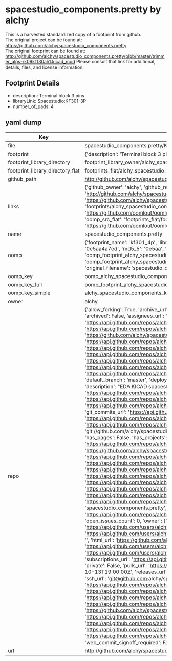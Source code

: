 # spacestudio_components.pretty by alchy  
This is a harvested standardized copy of a footprint from github.  
The original project can be found at:  
https://github.com/alchy/spacestudio_components.pretty  
The original footprint can be found at:
http://github.com/alchy/spacestudio_components.pretty/blob/master/trimmer_alps-rk09k1130ah1.kicad_mod
Please consult that link for additional, details, files, and license information.  
## Footprint Details
* description: Terminal block 3 pins  
* libraryLink: Spacestudio:KF301-3P  
* number_of_pads: 4  
## yaml dump  
| Key | Value |  
| --- | --- |  
| file | spacestudio_components.pretty/KF301-4P.kicad_mod |  
| footprint | {'description': 'Terminal block 3 pins', 'libraryLink': 'Spacestudio:KF301-3P', 'number_of_pads': 4} |  
| footprint_library_directory | footprint_library_owner/alchy_spacestudio_components.pretty |  
| footprint_library_directory_flat | footprints_flat/alchy_spacestudio_components_kf301_4p/working |  
| github_path | http://github.com/alchy/spacestudio_components.pretty/blob/master/KF301-4P.kicad_mod |  
| links | {'github_owner': 'alchy', 'github_repo_name': 'spacestudio_components.pretty', 'github_src': 'http://github.com/alchy/spacestudio_components.pretty/blob/master/trimmer_alps-rk09k1130ah1.kicad_mod', 'github_src_repo': 'https://github.com/alchy/spacestudio_components.pretty', 'oomp_bot': 'footprints/alchy_spacestudio_components_kf301_4p/working', 'oomp_bot_github': 'https://github.com/oomlout/oomlout_oomp_footprint_bot/tree/main/footprints/alchy_spacestudio_components_kf301_4p/working', 'oomp_src_flat': 'footprints_flat/footprints_flat/alchy_spacestudio_components_kf301_4p/working', 'oomp_src_flat_github': 'https://github.com/oomlout/oomlout_oomp_footprint_src/tree/main/footprints_flat/alchy_spacestudio_components_kf301_4p/working'} |  
| name | spacestudio_components.pretty |  
| oomp | {'footprint_name': 'kf301_4p', 'library_name': 'spacestudio_components', 'md5': '0e5aa4a7ed51cb27c9a28eba94564464', 'md5_10': '0e5aa4a7ed', 'md5_5': '0e5aa', 'md5_6': '0e5aa4', 'oomp_key': 'oomp_alchy_spacestudio_components_kf301_4p', 'oomp_key_extra': 'oomp_footprint_alchy_spacestudio_components_kf301_4p', 'oomp_key_full': 'oomp_footprint_alchy_spacestudio_components_kf301_4p_0e5aa4', 'oomp_key_simple': 'alchy_spacestudio_components_kf301_4p', 'original_filename': 'spacestudio_components.pretty/KF301-4P.kicad_mod', 'owner_name': 'alchy'} |  
| oomp_key | oomp_alchy_spacestudio_components_kf301_4p |  
| oomp_key_full | oomp_footprint_alchy_spacestudio_components_kf301_4p |  
| oomp_key_simple | alchy_spacestudio_components_kf301_4p |  
| owner | alchy |  
| repo | {'allow_forking': True, 'archive_url': 'https://api.github.com/repos/alchy/spacestudio_components.pretty/{archive_format}{/ref}', 'archived': False, 'assignees_url': 'https://api.github.com/repos/alchy/spacestudio_components.pretty/assignees{/user}', 'blobs_url': 'https://api.github.com/repos/alchy/spacestudio_components.pretty/git/blobs{/sha}', 'branches_url': 'https://api.github.com/repos/alchy/spacestudio_components.pretty/branches{/branch}', 'clone_url': 'https://github.com/alchy/spacestudio_components.pretty.git', 'collaborators_url': 'https://api.github.com/repos/alchy/spacestudio_components.pretty/collaborators{/collaborator}', 'comments_url': 'https://api.github.com/repos/alchy/spacestudio_components.pretty/comments{/number}', 'commits_url': 'https://api.github.com/repos/alchy/spacestudio_components.pretty/commits{/sha}', 'compare_url': 'https://api.github.com/repos/alchy/spacestudio_components.pretty/compare/{base}...{head}', 'contents_url': 'https://api.github.com/repos/alchy/spacestudio_components.pretty/contents/{+path}', 'contributors_url': 'https://api.github.com/repos/alchy/spacestudio_components.pretty/contributors', 'created_at': '2015-02-08T11:58:16Z', 'default_branch': 'master', 'deployments_url': 'https://api.github.com/repos/alchy/spacestudio_components.pretty/deployments', 'description': "EDA KICAD spacestudio's library", 'disabled': False, 'downloads_url': 'https://api.github.com/repos/alchy/spacestudio_components.pretty/downloads', 'events_url': 'https://api.github.com/repos/alchy/spacestudio_components.pretty/events', 'fork': False, 'forks': 0, 'forks_count': 0, 'forks_url': 'https://api.github.com/repos/alchy/spacestudio_components.pretty/forks', 'full_name': 'alchy/spacestudio_components.pretty', 'git_commits_url': 'https://api.github.com/repos/alchy/spacestudio_components.pretty/git/commits{/sha}', 'git_refs_url': 'https://api.github.com/repos/alchy/spacestudio_components.pretty/git/refs{/sha}', 'git_tags_url': 'https://api.github.com/repos/alchy/spacestudio_components.pretty/git/tags{/sha}', 'git_url': 'git://github.com/alchy/spacestudio_components.pretty.git', 'has_discussions': False, 'has_downloads': True, 'has_issues': True, 'has_pages': False, 'has_projects': True, 'has_wiki': True, 'homepage': 'http://spacestudio.org', 'hooks_url': 'https://api.github.com/repos/alchy/spacestudio_components.pretty/hooks', 'html_url': 'https://github.com/alchy/spacestudio_components.pretty', 'id': 30489704, 'is_template': False, 'issue_comment_url': 'https://api.github.com/repos/alchy/spacestudio_components.pretty/issues/comments{/number}', 'issue_events_url': 'https://api.github.com/repos/alchy/spacestudio_components.pretty/issues/events{/number}', 'issues_url': 'https://api.github.com/repos/alchy/spacestudio_components.pretty/issues{/number}', 'keys_url': 'https://api.github.com/repos/alchy/spacestudio_components.pretty/keys{/key_id}', 'labels_url': 'https://api.github.com/repos/alchy/spacestudio_components.pretty/labels{/name}', 'language': None, 'languages_url': 'https://api.github.com/repos/alchy/spacestudio_components.pretty/languages', 'license': None, 'merges_url': 'https://api.github.com/repos/alchy/spacestudio_components.pretty/merges', 'milestones_url': 'https://api.github.com/repos/alchy/spacestudio_components.pretty/milestones{/number}', 'mirror_url': None, 'name': 'spacestudio_components.pretty', 'network_count': 0, 'node_id': 'MDEwOlJlcG9zaXRvcnkzMDQ4OTcwNA==', 'notifications_url': 'https://api.github.com/repos/alchy/spacestudio_components.pretty/notifications{?since,all,participating}', 'open_issues': 0, 'open_issues_count': 0, 'owner': {'avatar_url': 'https://avatars.githubusercontent.com/u/2835812?v=4', 'events_url': 'https://api.github.com/users/alchy/events{/privacy}', 'followers_url': 'https://api.github.com/users/alchy/followers', 'following_url': 'https://api.github.com/users/alchy/following{/other_user}', 'gists_url': 'https://api.github.com/users/alchy/gists{/gist_id}', 'gravatar_id': '', 'html_url': 'https://github.com/alchy', 'id': 2835812, 'login': 'alchy', 'node_id': 'MDQ6VXNlcjI4MzU4MTI=', 'organizations_url': 'https://api.github.com/users/alchy/orgs', 'received_events_url': 'https://api.github.com/users/alchy/received_events', 'repos_url': 'https://api.github.com/users/alchy/repos', 'site_admin': False, 'starred_url': 'https://api.github.com/users/alchy/starred{/owner}{/repo}', 'subscriptions_url': 'https://api.github.com/users/alchy/subscriptions', 'type': 'User', 'url': 'https://api.github.com/users/alchy'}, 'private': False, 'pulls_url': 'https://api.github.com/repos/alchy/spacestudio_components.pretty/pulls{/number}', 'pushed_at': '2016-10-13T19:00:00Z', 'releases_url': 'https://api.github.com/repos/alchy/spacestudio_components.pretty/releases{/id}', 'size': 734, 'ssh_url': 'git@github.com:alchy/spacestudio_components.pretty.git', 'stargazers_count': 0, 'stargazers_url': 'https://api.github.com/repos/alchy/spacestudio_components.pretty/stargazers', 'statuses_url': 'https://api.github.com/repos/alchy/spacestudio_components.pretty/statuses/{sha}', 'subscribers_count': 2, 'subscribers_url': 'https://api.github.com/repos/alchy/spacestudio_components.pretty/subscribers', 'subscription_url': 'https://api.github.com/repos/alchy/spacestudio_components.pretty/subscription', 'svn_url': 'https://github.com/alchy/spacestudio_components.pretty', 'tags_url': 'https://api.github.com/repos/alchy/spacestudio_components.pretty/tags', 'teams_url': 'https://api.github.com/repos/alchy/spacestudio_components.pretty/teams', 'temp_clone_token': None, 'topics': [], 'trees_url': 'https://api.github.com/repos/alchy/spacestudio_components.pretty/git/trees{/sha}', 'updated_at': '2016-04-24T09:38:10Z', 'url': 'https://api.github.com/repos/alchy/spacestudio_components.pretty', 'visibility': 'public', 'watchers': 0, 'watchers_count': 0, 'web_commit_signoff_required': False} |  
| url | http://github.com/alchy/spacestudio_components.pretty |  

